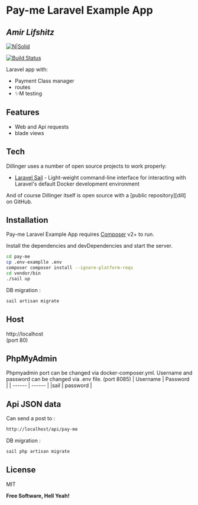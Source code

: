 # Pay-me Laravel Example App
## _Amir Lifshitz_

[![N|Solid](https://cldup.com/dTxpPi9lDf.thumb.png)](https://nodesource.com/products/nsolid)

[![Build Status](https://travis-ci.org/joemccann/dillinger.svg?branch=master)](https://travis-ci.org/joemccann/dillinger)

Laravel app with:

- Payment Class manager
- routes
- ✨M testing

## Features

- Web and Api requests
- blade views

## Tech

Dillinger uses a number of open source projects to work properly:

- [Laravel Sail] - Light-weight command-line interface for interacting with Laravel's default Docker development environment
 
And of course Dillinger itself is open source with a [public repository][dill]
 on GitHub.

## Installation

Pay-me Laravel Example App requires [Composer](https://getcomposer.org/) v2+ to run.

Install the dependencies and devDependencies and start the server.

```sh
cd pay-me
cp .env-examplle .env
composer composer install --ignore-platform-reqs
cd vendor/bin
./sail up
```

DB migration :

```sh
sail artisan migrate 
```
## Host
http://localhost  
(port 80)

## PhpMyAdmin
Phpmyadmin port can be changed via docker-composer.yml.
Username and password can be changed via .env file.
(port 8085)
| Username | Password |
| ------ | ------ |
|sail    | password |
 
 
## Api JSON data

Can send a post to :
```sh
http://localhost/api/pay-me
```

DB migration :
```sh
sail php artisan migrate
```


## License

MIT

**Free Software, Hell Yeah!**

[//]: # (These are reference links used in the body of this note and get stripped out when the markdown processor does its job. There is no need to format nicely because it shouldn't be seen. Thanks SO - http://stackoverflow.com/questions/4823468/store-comments-in-markdown-syntax)

    
   [Laravel Sail]: <https://laravel.com/docs/9.x/sail>
    

   [PlDb]: <https://github.com/joemccann/dillinger/tree/master/plugins/dropbox/README.md>
   [PlGh]: <https://github.com/joemccann/dillinger/tree/master/plugins/github/README.md>
   [PlGd]: <https://github.com/joemccann/dillinger/tree/master/plugins/googledrive/README.md>
   [PlOd]: <https://github.com/joemccann/dillinger/tree/master/plugins/onedrive/README.md>
   [PlMe]: <https://github.com/joemccann/dillinger/tree/master/plugins/medium/README.md>
   [PlGa]: <https://github.com/RahulHP/dillinger/blob/master/plugins/googleanalytics/README.md>
